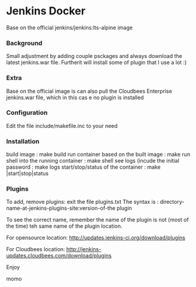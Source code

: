 # Jenkins Docker


Base on the official jenkins/jenkins:lts-alpine image


### Background

Small adjustment by adding couple psckages and always download the latest jenkins.war file.
Furtherit will install some of plugin that I use a lot :)


### Extra

Base on the official image is can also pull the Cloudbees Enterprise jenkins.war file, which
in this cas e no plugin is installed


### Configuration

Edit the file include/makefile.inc to your need


### Installation

build image : make build
run container based on the built image : make run
shell into the running container : make shell
see logs (incude the initial password : make logs
start/stop/status of the container : make |start|stop|status


### Plugins
To add, remove plugins: exit the file plugins.txt
The syntax is : directory-name-at-jenkins-plugins-site:version-of-the plugin

To see the correct name, remember the name of the plugin is not (most of the time)
teh same name of the plugin location.

For opensource location: http://updates.jenkins-ci.org/download/plugins

For Cloudbees location: http://jenkins-updates.cloudbees.com/download/plugins


Enjoy

momo
